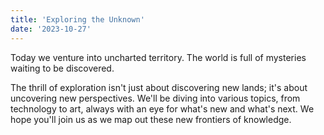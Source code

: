 ```yaml
---
title: 'Exploring the Unknown'
date: '2023-10-27'
---
```


Today we venture into uncharted territory. The world is full of mysteries waiting to be discovered.

The thrill of exploration isn't just about discovering new lands; it's about uncovering new perspectives. We'll be diving into various topics, from technology to art, always with an eye for what's new and what's next. We hope you'll join us as we map out these new frontiers of knowledge.

